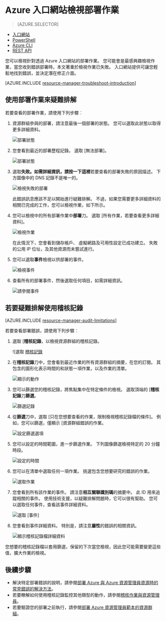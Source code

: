 <properties
   pageTitle="檢視與入口網站的部署作業 |Microsoft Azure"
   description="說明如何使用 Azure 入口網站偵測資源管理員部署中的錯誤。"
   services="azure-resource-manager,virtual-machines"
   documentationCenter=""
   tags="top-support-issue"
   authors="tfitzmac"
   manager="timlt"
   editor="tysonn"/>

<tags
   ms.service="azure-resource-manager"
   ms.devlang="na"
   ms.topic="article"
   ms.tgt_pltfrm="vm-multiple"
   ms.workload="infrastructure"
   ms.date="06/15/2016"
   ms.author="tomfitz"/>

# <a name="view-deployment-operations-with-azure-portal"></a>Azure 入口網站檢視部署作業

> [AZURE.SELECTOR]
- [入口網站](resource-manager-troubleshoot-deployments-portal.md)
- [PowerShell](resource-manager-troubleshoot-deployments-powershell.md)
- [Azure CLI](resource-manager-troubleshoot-deployments-cli.md)
- [REST API](resource-manager-troubleshoot-deployments-rest.md)

您可以檢視針對透過 Azure 入口網站的部署作業。 您可能會是最感興趣檢視作業，當您收到錯誤部署時，本文著重於檢視作業已失敗。 入口網站提供可讓您輕鬆地找到錯誤，並決定潛在修正介面。

[AZURE.INCLUDE [resource-manager-troubleshoot-introduction](../includes/resource-manager-troubleshoot-introduction.md)]

## <a name="use-deployment-operations-to-troubleshoot"></a>使用部署作業來疑難排解

若要查看的部署作業，請使用下列步驟︰

1. 資源群組參與的部署，請注意最後一個部署的狀態。 您可以選取此狀態以取得更多詳細資料。

    ![部署狀態](./media/resource-manager-troubleshoot-deployments-portal/deployment-status.png)

2. 您會看到最近的部署歷程記錄。 選取 [無法部署]。

    ![部署狀態](./media/resource-manager-troubleshoot-deployments-portal/select-deployment.png)

3. 選取**失敗。如需詳細資訊，請按一下這裡**若要查看的部署失敗的原因描述。 下方圖像中的 DNS 記錄不是唯一的。  

    ![檢視失敗的部署](./media/resource-manager-troubleshoot-deployments-portal/view-error.png)

    此錯誤訊息應該不足以開始進行疑難排解。 不過，如果您需要更多詳細資料的相關已完成的工作，您可以檢視作業，如下所示。

4. 您可以檢視中的所有部署作業中**部署**刀。 選取 [所有作業，若要查看更多詳細資料]。

    ![檢視作業](./media/resource-manager-troubleshoot-deployments-portal/view-operations.png)

    在此情況下，您會看到儲存帳戶、 虛擬網路及可用性設定已成功建立。 失敗的公用 IP 位址，及其他資源而未嘗試進行。

5. 您可以選取**事件**檢視以供部署的事件。

    ![檢視事件](./media/resource-manager-troubleshoot-deployments-portal/view-events.png)

6. 查看所有的部署事件，然後選取任何項目，如需詳細資訊。

    ![請參閱事件](./media/resource-manager-troubleshoot-deployments-portal/see-all-events.png)

## <a name="use-audit-logs-to-troubleshoot"></a>若要疑難排解使用稽核記錄

[AZURE.INCLUDE [resource-manager-audit-limitations](../includes/resource-manager-audit-limitations.md)]

若要查看部署錯誤，請使用下列步驟︰

1. 選取 [**稽核記錄**，以檢視資源群組的稽核記錄。

    ![選取 [稽核記錄](./media/resource-manager-troubleshoot-deployments-portal/select-audit-logs.png)

2. 在**稽核記錄**刀中，您會看到最近作業的所有資源群組的摘要，在您的訂閱。 其包含的圖形化表示時間的和狀態一項作業，以及作業的清單。

    ![顯示的動作](./media/resource-manager-troubleshoot-deployments-portal/audit-summary.png)

3. 您可以篩選您的稽核記錄，將焦點集中在特定條件的檢視。 選取頂端的 [**稽核記錄**刀**篩選**。

    ![篩選記錄](./media/resource-manager-troubleshoot-deployments-portal/filter-logs.png)

4. 從**篩選**刀中，選取 [只在您想要查看的作業，限制檢視稽核記錄檔的條件]。 例如，您可以篩選，僅顯示 [資源群組錯誤的作業。

    ![設定篩選選項](./media/resource-manager-troubleshoot-deployments-portal/set-filter.png)

5. 您可以設定的時間範圍，進一步篩選作業。 下列圖像篩選檢視特定的 20 分鐘時段。

    ![設定的時間](./media/resource-manager-troubleshoot-deployments-portal/select-time.png)

6. 您可以在清單中選取任何一項作業。 挑選包含您想要研究的錯誤的作業。

    ![選取作業](./media/resource-manager-troubleshoot-deployments-portal/select-operation.png)
  
7. 您會看到所有該作業的事件。 請注意**相互關聯識別碼**的摘要中。 此 ID 用來追蹤相關的事件。 使用技術支援，以疑難排解問題時，它可以很有幫助。 您可以選取任何事件，查看該事件詳細資料。

    ![選取 [事件]](./media/resource-manager-troubleshoot-deployments-portal/select-event.png)

8. 您會看到事件詳細資料。 特別是，請注意**屬性**的錯誤的相關資訊。

    ![顯示稽核記錄檔詳細資料](./media/resource-manager-troubleshoot-deployments-portal/audit-details.png)

您想要的稽核記錄檔以套用篩選，保留的下次當您檢視，因此您可能需要變更這些值，擴大作業的檢視。

## <a name="next-steps"></a>後續步驟

- 解決特定部署錯誤的說明，請參閱[部署 Azure 與 Azure 資源管理員資源時的常見錯誤的解決方法](resource-manager-common-deployment-errors.md)。
- 若要瞭解如何使用稽核記錄監控其他類型的動作，請參閱[稽核作業與資源管理員](resource-group-audit.md)。
- 若要驗證您的部署之前執行，請參閱[部署 Azure 資源管理員範本的資源群組](resource-group-template-deploy.md)。
